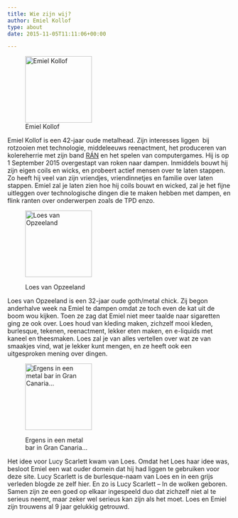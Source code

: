 ```yaml
---
title: Wie zijn wij?
author: Emiel Kollof
type: about
date: 2015-11-05T11:11:06+00:00

---
```

<figure id="attachment_32" style="max-width: 150px" class="wp-caption alignright"><img class="wp-image-32 size-thumbnail" src="/wp-content/uploads/2015/11/12032196_919411451428052_2547134040548855464_n-150x150.jpg" alt="Emiel Kollof" width="150" height="150" srcset="/wp-content/uploads/2015/11/12032196_919411451428052_2547134040548855464_n-150x150.jpg 150w, /wp-content/uploads/2015/11/12032196_919411451428052_2547134040548855464_n-100x100.jpg 100w" sizes="(max-width: 150px) 100vw, 150px" /><figcaption class="wp-caption-text">Emiel Kollof</figcaption></figure> 

Emiel Kollof is een 42-jaar oude metalhead. Zijn interesses liggen  bij rotzooien met technologie, middeleeuws reenactment, het produceren van kolereherrie met zijn band <a href="https://rán.is/" target="_blank" rel="noopener">RÁN</a> en het spelen van computergames. Hij is op 1 September 2015 overgestapt van roken naar dampen. Inmiddels bouwt hij zijn eigen coils en wicks, en probeert actief mensen over te laten stappen. Zo heeft hij veel van zijn vriendjes, vriendinnetjes en familie over laten stappen. Emiel zal je laten zien hoe hij coils bouwt en wicked, zal je het fijne uitleggen over technologische dingen die te maken hebben met dampen, en flink ranten over onderwerpen zoals de TPD enzo.<figure id="attachment_34" style="max-width: 150px" class="wp-caption alignleft">

<img class="wp-image-34 size-thumbnail" src="/wp-content/uploads/2015/11/1601531_294752050718523_1747133893740164856_n-e1446721184380-150x150.jpg" alt="Loes van Opzeeland" width="150" height="150" srcset="/wp-content/uploads/2015/11/1601531_294752050718523_1747133893740164856_n-e1446721184380-150x150.jpg 150w, /wp-content/uploads/2015/11/1601531_294752050718523_1747133893740164856_n-e1446721184380-100x100.jpg 100w" sizes="(max-width: 150px) 100vw, 150px" /><figcaption class="wp-caption-text">Loes van Opzeeland</figcaption></figure> 

Loes van Opzeeland is een 32-jaar oude goth/metal chick. Zij begon anderhalve week na Emiel te dampen omdat ze toch even de kat uit de boom wou kijken. Toen ze zag dat Emiel niet meer taalde naar sigaretten ging ze ook over. Loes houd van kleding maken, zichzelf mooi kleden, burlesque, tekenen, reenactment, lekker eten maken, en e-liquids met kaneel en theesmaken. Loes zal je van alles vertellen over wat ze van smaakjes vind, wat je lekker kunt mengen, en ze heeft ook een uitgesproken mening over dingen.<figure id="attachment_38" style="max-width: 150px" class="wp-caption alignright">

[<img class="wp-image-38 size-thumbnail" src="/wp-content/uploads/2015/11/1425414_606608222708607_1824421195_o-e1446722125560-150x150.jpg" alt="Ergens in een metal bar in Gran Canaria..." width="150" height="150" srcset="/wp-content/uploads/2015/11/1425414_606608222708607_1824421195_o-e1446722125560-150x150.jpg 150w, /wp-content/uploads/2015/11/1425414_606608222708607_1824421195_o-e1446722125560-100x100.jpg 100w" sizes="(max-width: 150px) 100vw, 150px" />][1]<figcaption class="wp-caption-text">Ergens in een metal bar in Gran Canaria&#8230;</figcaption></figure> 

Het idee voor Lucy Scarlett kwam van Loes. Omdat het Loes haar idee was, besloot Emiel een wat ouder domein dat hij had liggen te gebruiken voor deze site. Lucy Scarlett is de burlesque-naam van Loes en in een grijs verleden blogde ze zelf hier. En zo is Lucy Scarlett &#8211; In de wolken geboren. Samen zijn ze een goed op elkaar ingespeeld duo dat zichzelf niet al te serieus neemt, maar zeker wel serieus kan zijn als het moet. Loes en Emiel zijn trouwens al 9 jaar gelukkig getrouwd.

 [1]: /wp-content/uploads/2015/11/1425414_606608222708607_1824421195_o-e1446722125560.jpg